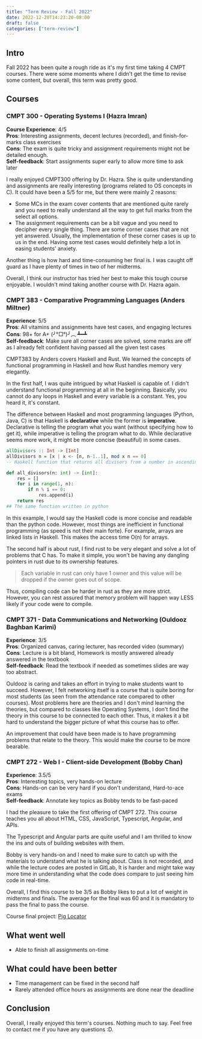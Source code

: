 ```yaml
---
title: "Term Review - Fall 2022"
date: 2022-12-20T14:23:20-08:00
draft: false
categories: ["term-review"]
---
```


## Intro
Fall 2022 has been quite a rough ride as it's my first time taking 4 CMPT courses. There were some moments where I didn't get the time to revise some content, but overall, this term was pretty good. 


## Courses
### CMPT 300 - Operating Systems I (Hazra Imran)
**Course Experience**: 4/5 <br>
**Pros**: Interesting assignments, decent lectures (recorded), and finish-for-marks class exercises <br>
**Cons**: The exam is quite tricky and assignment requirements might not be detailed enough. <br>
**Self-feedback**: Start assignments super early to allow more time to ask later

I really enjoyed CMPT300 offering by Dr. Hazra. She is quite understanding and assignments are really interesting (programs related to OS concepts in C). It could have been a 5/5 for me, but there were mainly 2 reasons: <br>
-  Some MCs in the exam cover contents that are mentioned quite rarely and you need to really understand all the way to get full marks from the select all options.
-  The assignment requirements can be a bit vague and you need to decipher every single thing. There are some corner cases that are not yet answered. Usually, the implementation of these corner cases is up to us in the end. Having some test cases would definitely help a lot in easing students' anxiety.

Another thing is how hard and time-consuming her final is. I was caught off guard as I have plenty of times in two of her midterms.

Overall, I think our instructor has tried her best to make this tough course enjoyable. I wouldn't mind taking another course with Dr. Hazra again.

### CMPT 383 - Comparative Programming Languages (Anders Miltner)
**Experience**: 5/5 <br>
**Pros**: All vitamins and assignments have test cases, and engaging lectures <br>
**Cons**: 98+ for A+ (╯°□°)╯︵ ┻━┻ <br>
**Self-feedback**: Make sure all corner cases are solved, some marks are off as I already felt confident having passed all the given test cases

CMPT383 by Anders covers Haskell and Rust. We learned the concepts of functional programming in Haskell and how Rust handles memory very elegantly.

In the first half, I was quite intrigued by what Haskell is capable of. I didn't understand functional programming at all in the beginning. Basically, you cannot do any loops in Haskell and every variable is a constant. Yes, you heard it, it's constant. 

The difference between Haskell and most programming languages (Python, Java, C) is that Haskell is **declarative** while the former is **imperative**. Declarative is telling the program what you want (without specifying how to get it), while imperative is telling the program what to do. While declarative seems more work, it might be more concise (beautiful) in some cases.

``` hs
allDivisors :: Int -> [Int]
allDivisors n = [x | x <- [n, n-1..1], mod x n == 0]
-- Haskell function that returns all divisors from a number in ascending order
```

``` py
def all_divisors(n: int) -> [int]:
    res = []
    for i in range(1, n):
        if n % i == 0:
            res.append(i)
    return res
## The same function written in python
```

In this example, I would say the Haskell code is more concise and readable than the python code. However, most things are inefficient in functional programming (as speed is not their main forte). For example, arrays are linked lists in Haskell. This makes the access time O(n) for arrays.

The second half is about rust, I find rust to be very elegant and solve a lot of problems that C has. To make it simple, you won't be having any dangling pointers in rust due to its ownership features. 

> Each variable in rust can only have 1 owner and this value will be dropped if the owner goes out of scope.

Thus, compiling code can be harder in rust as they are more strict. However, you can rest assured that memory problem will happen way LESS likely if your code were to compile.

### CMPT 371 - Data Communications and Networking (Ouldooz Baghban Karimi)
**Experience**: 3/5 <br>
**Pros**: Organized canvas, caring lecturer, has recorded video (summary) <br>
**Cons**: Lecture is a bit bland, Homework is mostly answered already answered in the textbook <br>
**Self-feedback**: Read the textbook if needed as sometimes slides are way too abstract.

Ouldooz is caring and takes an effort in trying to make students want to succeed. However, I felt networking itself is a course that is quite boring for most students (as seen from the attendance rate compared to other courses). Most problems here are theories and I don't mind learning the theories, but compared to classes like Operating Systems, I don't find the theory in this course to be connected to each other. Thus, it makes it a bit hard to understand the bigger picture of what this course has to offer.

An improvement that could have been made is to have programming problems that relate to the theory. This would make the course to be more bearable.


### CMPT 272 - Web I - Client-side Development (Bobby Chan)
**Experience**: 3.5/5 <br>
**Pros**: Interesting topics, very hands-on lecture<br>
**Cons**: Hands-on can be very hard if you don't understand, Hard-to-ace exams <br>
**Self-feedback**: Annotate key topics as Bobby tends to be fast-paced

I had the pleasure to take the first offering of CMPT 272. This course teaches you all about HTML, CSS, JavaScript, Typescript, Angular, and APIs. 

The Typescript and Angular parts are quite useful and I am thrilled to know the ins and outs of building websites with them.

Bobby is very hands-on and I need to make sure to catch up with the materials to understand what he is talking about. Class is not recorded, and while the lecture codes are posted in GitLab, It is harder and might take way more time in understanding what the code does compare to just seeing him code in real-time.

Overall, I find this course to be 3/5 as Bobby likes to put a lot of weight in midterms and finals. The average for the final was 60 and it is mandatory to pass the final to pass the course.

Course final project: [Pig Locator](../../projects/#pig-locator) 

## What went well
- Able to finish all assignments on-time

## What could have been better
- Time management can be fixed in the second half
- Rarely attended office hours as assignments are done near the deadline

## Conclusion
Overall, I really enjoyed this term's courses. Nothing much to say. Feel free to contact me if you have any questions :D.